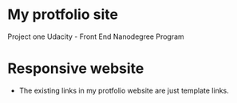 # My protfolio site
Project one Udacity - Front End Nanodegree Program 

# Responsive website
- The existing links in my protfolio website are just template links.

